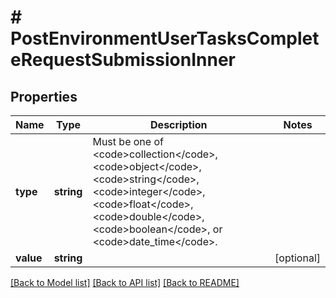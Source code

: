 # # PostEnvironmentUserTasksCompleteRequestSubmissionInner

## Properties

Name | Type | Description | Notes
------------ | ------------- | ------------- | -------------
**type** | **string** | Must be one of &lt;code&gt;collection&lt;/code&gt;, &lt;code&gt;object&lt;/code&gt;, &lt;code&gt;string&lt;/code&gt;, &lt;code&gt;integer&lt;/code&gt;, &lt;code&gt;float&lt;/code&gt;, &lt;code&gt;double&lt;/code&gt;, &lt;code&gt;boolean&lt;/code&gt;, or &lt;code&gt;date_time&lt;/code&gt;. |
**value** | **string** |  | [optional]

[[Back to Model list]](../../README.md#models) [[Back to API list]](../../README.md#endpoints) [[Back to README]](../../README.md)
